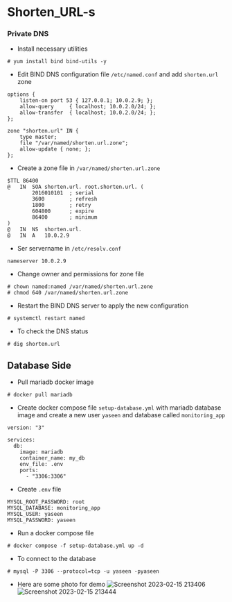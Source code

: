 # Shorten_URL-s

### Private DNS
* Install necessary utilities
```
# yum install bind bind-utils -y
```
* Edit BIND DNS configuration file `/etc/named.conf` and add `shorten.url` zone
```
options {
    listen-on port 53 { 127.0.0.1; 10.0.2.9; };
    allow-query     { localhost; 10.0.2.0/24; };
    allow-transfer  { localhost; 10.0.2.0/24; };
};

zone "shorten.url" IN {
    type master;
    file "/var/named/shorten.url.zone";
    allow-update { none; };
};
```
* Create a zone file in `/var/named/shorten.url.zone`
```
$TTL 86400
@   IN  SOA shorten.url. root.shorten.url. (
        2016010101  ; serial
        3600        ; refresh
        1800        ; retry
        604800      ; expire
        86400       ; minimum
)
@   IN  NS  shorten.url.
@   IN  A   10.0.2.9
```
* Ser servername in `/etc/resolv.conf`
```
nameserver 10.0.2.9
```
* Change owner and permissions for zone file 
```
# chown named:named /var/named/shorten.url.zone
# chmod 640 /var/named/shorten.url.zone
```
* Restart the BIND DNS server to apply the new configuration
```
# systemctl restart named
```
* To check the DNS status 
```
# dig shorten.url
```

## Database Side
* Pull mariadb docker image
```
# docker pull mariadb
```
* Create docker compose file `setup-database.yml` with mariadb database image and create a new user `yaseen` and database called `monitoring_app`
```
version: "3"

services:
  db:
    image: mariadb
    container_name: my_db
    env_file: .env
    ports:
      - "3306:3306"
```
* Create `.env` file 
```
MYSQL_ROOT_PASSWORD: root
MYSQL_DATABASE: monitoring_app
MYSQL_USER: yaseen
MYSQL_PASSWORD: yaseen
```
* Run a docker compose file 
```
# docker compose -f setup-database.yml up -d
```
* To connect to the database 
```
# mysql -P 3306 --protocol=tcp -u yaseen -pyaseen
```

> 
* Here are some photo for demo
![Screenshot 2023-02-15 213406](https://user-images.githubusercontent.com/59315877/220185823-57bd3de9-a9c7-4459-8665-6122e9248d20.png)
![Screenshot 2023-02-15 213444](https://user-images.githubusercontent.com/59315877/220185929-336fdda9-66f8-4b83-9f90-7abed3c3b5cb.png)
